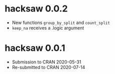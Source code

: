 # hacksaw 0.0.2
* New functions `group_by_split` and `count_split`
* `keep_na` receives a .logic argument

# hacksaw 0.0.1
* Submission to CRAN 2020-05-31
* Re-submitted to CRAN 2020-07-14
